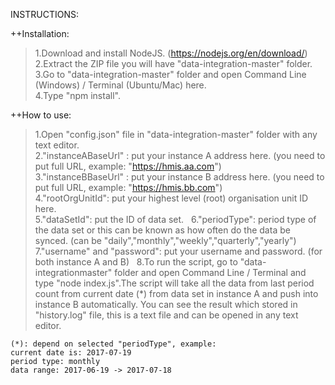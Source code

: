 INSTRUCTIONS:

++Installation:

> 1.Download and install NodeJS. (https://nodejs.org/en/download/)  
> 2.Extract the ZIP file you will have "data-integration-master" folder.  
> 3.Go to "data-integration-master" folder and open Command Line (Windows) / Terminal (Ubuntu/Mac) here.  
> 4.Type "npm install".  

++How to use:
> 1.Open "config.json" file in "data-integration-master" folder with any text editor.  
> 2."instanceABaseUrl" : put your instance A address here. (you need to put full URL, example: "https://hmis.aa.com")  
> 3."instanceBBaseUrl" : put your instance B address here. (you need to put full URL, example: "https://hmis.bb.com")  
> 4."rootOrgUnitId": put your highest level (root) organisation unit ID here.  
> 5."dataSetId": put the ID of data set.  
> 6."periodType": period type of the data set or this can be known as how often do the data be synced. (can be "daily","monthly","weekly","quarterly","yearly")  
> 7."username" and "password": put your username and password. (for both instance A and B)   
> 8.To run the script, go to "data-integrationmaster" folder and open Command Line / Terminal and type "node index.js".The script will take all the data from last period count from current date (*) from data set in instance A and push into instance B automatically. You can see the result which stored in "history.log" file, this is a text file and can be opened in any text editor.  

	(*): depend on selected "periodType", example:
	current date is: 2017-07-19
	period type: monthly
	data range: 2017-06-19 -> 2017-07-18
